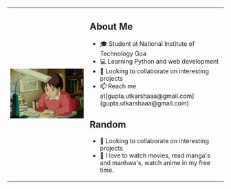 <table>
  <tr>
    <td><img src=565edd_17152e29e0b7499f882e505cdc0e4c9a~mv2.webp alt="Your Image"/></td>
    <td>
      <h2>About Me</h2>
      <ul>
        <li>🎓 Student at National Institute of Technology Goa</li>
        <li>💻 Learning Python and web development</li>
        <li>🚀 Looking to collaborate on interesting projects</li>
        <li>📫 Reach me at[gupta.utkarshaaa@gmail.com](gupta.utkarshaaa@gmail.com)</li>
      </ul>
      <h2>Random</h2>
      <ul>
        <li>🚀 Looking to collaborate on interesting projects</li>
        <li>🎌 I love to watch movies, read manga's and manhwa's, watch anime in my free time.</li>
      </ul>
    </td>
  </tr>
</table>


